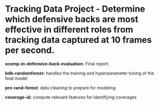 # Tracking Data Project - Determine which defensive backs are most effective in different roles from tracking data captured at 10 frames per second.

**xcomp-in-defensive-back-evaluation:** Final report.

**bdb-randomforest:** handles the training and hyperparameter tuning of the final model.

**pre-rand-forest:** data cleaning to prepare for modeling

**coverage-id:** compute relevant features for identifying coverages



